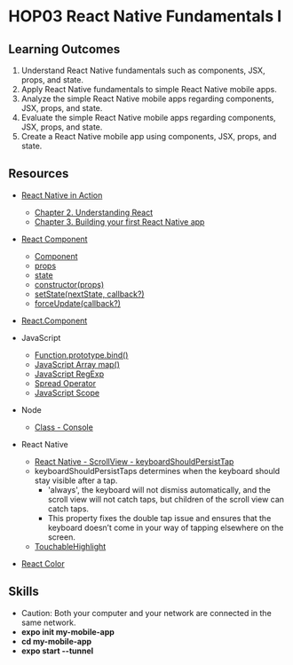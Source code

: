 # HOP03 React Native Fundamentals I
##  Learning Outcomes
1. Understand React Native fundamentals such as components, JSX, props, and state.
2. Apply React Native fundamentals to simple React Native mobile apps.
3. Analyze the simple React Native mobile apps regarding components, JSX, props, and state.
4. Evaluate the simple React Native mobile apps regarding components, JSX, props, and state.
5. Create a React Native mobile app using components, JSX, props, and state.

## Resources
*	[React Native in Action](https://learning.oreilly.com/library/view/react-native-in/9781617294051/?sso_link=yes&sso_link_from=cityu-seattle)
    *	[Chapter 2. Understanding React](https://learning.oreilly.com/library/view/react-native-in/9781617294051/c02.xhtml)
    * [Chapter 3. Building your first React Native app](https://learning.oreilly.com/library/view/react-native-in/9781617294051/c03.xhtml)
* [React Component](https://react.dev/reference/react/Component)
  * [Component](https://react.dev/reference/react/Component#component)
  * [props](https://react.dev/reference/react/Component#props)
  * [state](https://react.dev/reference/react/Component#state)
  * [constructor(props)](https://react.dev/reference/react/Component#constructor)
  * [setState(nextState, callback?)](https://react.dev/reference/react/Component#setstate)
  * [forceUpdate(callback?)](https://react.dev/reference/react/Component#forceupdate)
* [React.Component](https://legacy.reactjs.org/docs/react-component.html#setstate)

* JavaScript
  * [Function.prototype.bind()](https://developer.mozilla.org/en-US/docs/Web/JavaScript/Reference/Global_objects/Function/bind)
  * [JavaScript Array map()](https://www.w3schools.com/jsref/jsref_map.asp)
  * [JavaScript RegExp](https://www.w3schools.com/jsref/jsref_obj_regexp.asp)
  * [Spread Operator](https://www.w3schools.com/react/react_es6_spread.asp)
  * [JavaScript Scope](https://www.w3schools.com/js/js_scope.asp)

* Node
  * [Class - Console](https://nodejs.org/api/console.html#new-consoleoptions)

* React Native
  * [React Native - ScrollView - keyboardShouldPersistTap](https://reactnative.dev/docs/scrollview#keyboardshouldpersisttaps)
  * keyboardShouldPersistTaps determines when the keyboard should stay visible after a tap.
    * 'always', the keyboard will not dismiss automatically, and the scroll view will not catch taps, but children of the scroll view can catch taps.
    * This property fixes the double tap issue and ensures that the keyboard doesn’t come in your way of tapping elsewhere on the screen.
  * [TouchableHighlight](https://reactnative.dev/docs/touchablehighlight)

* [React Color](https://casesandberg.github.io/react-color/)
## Skills
  * Caution: Both your computer and your network are connected in the same network.
  * **expo init my-mobile-app**
  * **cd my-mobile-app**
  * **expo start --tunnel**
